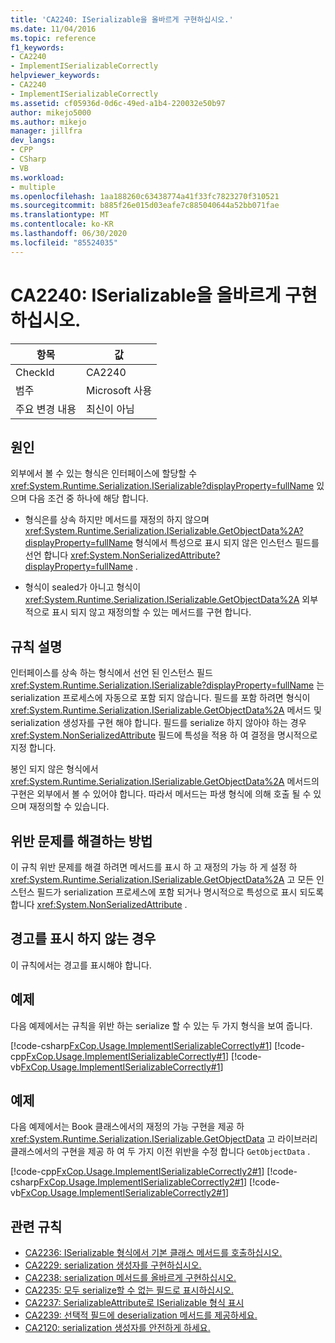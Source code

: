 ```yaml
---
title: 'CA2240: ISerializable을 올바르게 구현하십시오.'
ms.date: 11/04/2016
ms.topic: reference
f1_keywords:
- CA2240
- ImplementISerializableCorrectly
helpviewer_keywords:
- CA2240
- ImplementISerializableCorrectly
ms.assetid: cf05936d-0d6c-49ed-a1b4-220032e50b97
author: mikejo5000
ms.author: mikejo
manager: jillfra
dev_langs:
- CPP
- CSharp
- VB
ms.workload:
- multiple
ms.openlocfilehash: 1aa188260c63438774a41f33fc7823270f310521
ms.sourcegitcommit: b885f26e015d03eafe7c885040644a52bb071fae
ms.translationtype: MT
ms.contentlocale: ko-KR
ms.lasthandoff: 06/30/2020
ms.locfileid: "85524035"
---
```

# <a name="ca2240-implement-iserializable-correctly"></a>CA2240: ISerializable을 올바르게 구현하십시오.

|항목|값|
|-|-|
|CheckId|CA2240|
|범주|Microsoft 사용|
|주요 변경 내용|최신이 아님|

## <a name="cause"></a>원인

외부에서 볼 수 있는 형식은 인터페이스에 할당할 수 <xref:System.Runtime.Serialization.ISerializable?displayProperty=fullName> 있으며 다음 조건 중 하나에 해당 합니다.

- 형식은를 상속 하지만 메서드를 재정의 하지 않으며 <xref:System.Runtime.Serialization.ISerializable.GetObjectData%2A?displayProperty=fullName> 형식에서 특성으로 표시 되지 않은 인스턴스 필드를 선언 합니다 <xref:System.NonSerializedAttribute?displayProperty=fullName> .

- 형식이 sealed가 아니고 형식이 <xref:System.Runtime.Serialization.ISerializable.GetObjectData%2A> 외부적으로 표시 되지 않고 재정의할 수 있는 메서드를 구현 합니다.

## <a name="rule-description"></a>규칙 설명
인터페이스를 상속 하는 형식에서 선언 된 인스턴스 필드 <xref:System.Runtime.Serialization.ISerializable?displayProperty=fullName> 는 serialization 프로세스에 자동으로 포함 되지 않습니다. 필드를 포함 하려면 형식이 <xref:System.Runtime.Serialization.ISerializable.GetObjectData%2A> 메서드 및 serialization 생성자를 구현 해야 합니다. 필드를 serialize 하지 않아야 하는 경우 <xref:System.NonSerializedAttribute> 필드에 특성을 적용 하 여 결정을 명시적으로 지정 합니다.

봉인 되지 않은 형식에서 <xref:System.Runtime.Serialization.ISerializable.GetObjectData%2A> 메서드의 구현은 외부에서 볼 수 있어야 합니다. 따라서 메서드는 파생 형식에 의해 호출 될 수 있으며 재정의할 수 있습니다.

## <a name="how-to-fix-violations"></a>위반 문제를 해결하는 방법
이 규칙 위반 문제를 해결 하려면 메서드를 표시 하 고 재정의 가능 하 게 설정 하 <xref:System.Runtime.Serialization.ISerializable.GetObjectData%2A> 고 모든 인스턴스 필드가 serialization 프로세스에 포함 되거나 명시적으로 특성으로 표시 되도록 합니다 <xref:System.NonSerializedAttribute> .

## <a name="when-to-suppress-warnings"></a>경고를 표시 하지 않는 경우
이 규칙에서는 경고를 표시해야 합니다.

## <a name="example"></a>예제
다음 예제에서는 규칙을 위반 하는 serialize 할 수 있는 두 가지 형식을 보여 줍니다.

[!code-csharp[FxCop.Usage.ImplementISerializableCorrectly#1](../code-quality/codesnippet/CSharp/ca2240-implement-iserializable-correctly_1.cs)]
[!code-cpp[FxCop.Usage.ImplementISerializableCorrectly#1](../code-quality/codesnippet/CPP/ca2240-implement-iserializable-correctly_1.cpp)]
[!code-vb[FxCop.Usage.ImplementISerializableCorrectly#1](../code-quality/codesnippet/VisualBasic/ca2240-implement-iserializable-correctly_1.vb)]

## <a name="example"></a>예제
다음 예제에서는 Book 클래스에서의 재정의 가능 구현을 제공 하 <xref:System.Runtime.Serialization.ISerializable.GetObjectData> 고 라이브러리 클래스에서의 구현을 제공 하 여 두 가지 이전 위반을 수정 합니다 `GetObjectData` .

[!code-cpp[FxCop.Usage.ImplementISerializableCorrectly2#1](../code-quality/codesnippet/CPP/ca2240-implement-iserializable-correctly_2.cpp)]
[!code-csharp[FxCop.Usage.ImplementISerializableCorrectly2#1](../code-quality/codesnippet/CSharp/ca2240-implement-iserializable-correctly_2.cs)]
[!code-vb[FxCop.Usage.ImplementISerializableCorrectly2#1](../code-quality/codesnippet/VisualBasic/ca2240-implement-iserializable-correctly_2.vb)]

## <a name="related-rules"></a>관련 규칙

- [CA2236: ISerializable 형식에서 기본 클래스 메서드를 호출하십시오.](../code-quality/ca2236.md)
- [CA2229: serialization 생성자를 구현하십시오.](../code-quality/ca2229.md)
- [CA2238: serialization 메서드를 올바르게 구현하십시오.](../code-quality/ca2238.md)
- [CA2235: 모두 serialize할 수 없는 필드로 표시하십시오.](../code-quality/ca2235.md)
- [CA2237: SerializableAttribute로 ISerializable 형식 표시](../code-quality/ca2237.md)
- [CA2239: 선택적 필드에 deserialization 메서드를 제공하세요.](../code-quality/ca2239.md)
- [CA2120: serialization 생성자를 안전하게 하세요.](../code-quality/ca2120.md)
